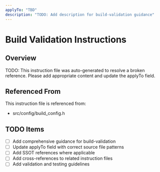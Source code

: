 ```yaml
---
applyTo: "TBD"
description: "TODO: Add description for build-validation guidance"
---
```


# Build Validation Instructions

## Overview
TODO: This instruction file was auto-generated to resolve a broken reference.
Please add appropriate content and update the applyTo field.

## Referenced From
This instruction file is referenced from:
- src/config/build_config.h

## TODO Items
- [ ] Add comprehensive guidance for build-validation
- [ ] Update applyTo field with correct source file patterns
- [ ] Add SSOT references where applicable
- [ ] Add cross-references to related instruction files
- [ ] Add validation and testing guidelines
